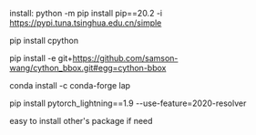 install:
python -m pip install pip==20.2 -i https://pypi.tuna.tsinghua.edu.cn/simple
> 
pip install cpython 
> 
pip install -e git+https://github.com/samson-wang/cython_bbox.git#egg=cython-bbox
> 
conda install -c conda-forge lap
> 
pip install pytorch_lightning==1.9 --use-feature=2020-resolver
> 
easy to install other's package if need
